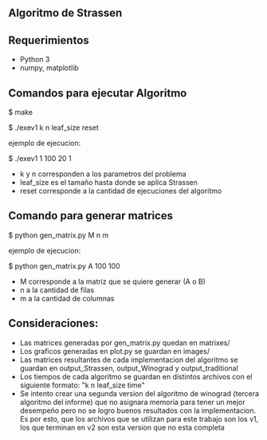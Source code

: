 ## Algoritmo  de Strassen

## Requerimientos
- Python 3
- numpy, matplotlib

## Comandos para ejecutar Algoritmo

$ make  


$ ./exev1 k n leaf_size reset


ejemplo de ejecucion:


$ ./exev1 1 100 20 1

- k y n corresponden a los parametros del problema 
- leaf_size es el tamaño hasta donde se aplica Strassen
- reset corresponde a la cantidad de ejecuciones del algoritmo

## Comando para generar matrices
$ python gen_matrix.py M n m


ejemplo de ejecucion:


$ python gen_matrix.py A 100 100

- M corresponde a la matriz que se quiere generar (A o B)
- n a la cantidad de filas
- m a la cantidad de columnas

## Consideraciones:
- Las matrices generadas por gen_matrix.py quedan en matrixes/
- Los graficos generadas en plot.py se guardan en images/
- Las matrices resultantes de cada implementacion del algoritmo se guardan en output_Strassen, output_Winograd y output_traditional
- Los tiempos de cada algoritmo se guardan en distintos archivos con el siguiente formato: "k n leaf_size time"
- Se intento crear una segunda version del algoritmo de winograd (tercera algoritmo del informe) que no asignara memoria para tener un mejor desempeño pero no se logro buenos resultados con la implementacion. Es por esto, que los archivos que se utilizan para este trabajo son los v1, los que terminan en v2 son esta version que no esta completa

